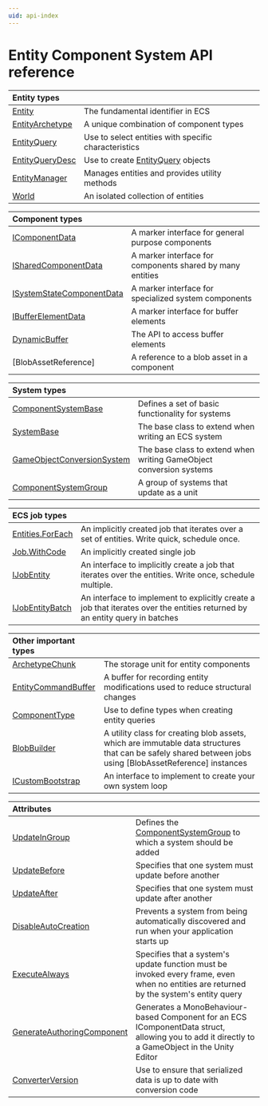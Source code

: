 ```yaml
---
uid: api-index
---
```


# Entity Component System API reference


| Entity types | |
| :--- | :--- |
| [Entity] | The fundamental identifier in ECS |
| [EntityArchetype] | A unique combination of component types |
| [EntityQuery] | Use to select entities with specific characteristics |
| [EntityQueryDesc] | Use to create [EntityQuery] objects |
| [EntityManager] | Manages entities and provides utility methods |
| [World] | An isolated collection of entities |

| Component types | |
| :--- | :--- |
| [IComponentData] | A marker interface for general purpose components |
| [ISharedComponentData] | A marker interface for components shared by many entities |
| [ISystemStateComponentData] | A marker interface for specialized system components |
| [IBufferElementData] | A marker interface for buffer elements |
| [DynamicBuffer] | The API to access buffer elements |
| [BlobAssetReference] | A reference to a blob asset in a component |

| System types | |
| :--- | :--- |
| [ComponentSystemBase] | Defines a set of basic functionality for systems |
| [SystemBase] | The base class to extend when writing an ECS system |
| [GameObjectConversionSystem] | The base class to extend when writing GameObject conversion systems |
| [ComponentSystemGroup] | A group of systems that update as a unit |

| ECS job types      |                                                                                                                             |
|:-------------------|:----------------------------------------------------------------------------------------------------------------------------|
| [Entities.ForEach] | An implicitly created job that iterates over a set of entities. Write quick, schedule once.                                 |
| [Job.WithCode]     | An implicitly created single job                                                                                            |
| [IJobEntity]       | An interface to implicitly create a job that iterates over the entities. Write once, schedule multiple.                     |
| [IJobEntityBatch]  | An interface to implement to explicitly create a job that iterates over the entities returned by an entity query in batches |

| Other important types | |
| :--- | :--- |
| [ArchetypeChunk] | The storage unit for entity components |
| [EntityCommandBuffer] | A buffer for recording entity modifications used to reduce structural changes |
| [ComponentType] | Use to define types when creating entity queries |
| [BlobBuilder] | A utility class for creating blob assets, which are immutable data structures that can be safely shared between jobs using [BlobAssetReference] instances |
| [ICustomBootstrap] | An interface to implement to create your own system loop |

| Attributes | |
| :--- | :--- |
| [UpdateInGroup] | Defines the [ComponentSystemGroup] to which a system should be added |
| [UpdateBefore] | Specifies that one system must update before another |
| [UpdateAfter] | Specifies that one system must update after another|
| [DisableAutoCreation] | Prevents a system from being automatically discovered and run when your application starts up |
| [ExecuteAlways] | Specifies that a system's update function must be invoked every frame, even when no entities are returned by the system's entity query |
| [GenerateAuthoringComponent] | Generates a MonoBehaviour-based Component for an ECS IComponentData struct, allowing you to add it directly to a GameObject in the Unity Editor |
| [ConverterVersion] | Use to ensure that serialized data is up to date with conversion code |

<!-- cross references -->
[Entity]: xref:Unity.Entities.Entity
[EntityArchetype]: xref:Unity.Entities.EntityArchetype
[EntityQuery]: xref:Unity.Entities.EntityQuery
[EntityQueryDesc]: xref:Unity.Entities.EntityQueryDesc
[EntityManager]: xref:Unity.Entities.EntityManager
[World]: xref:Unity.Entities.World
[IComponentData]: xref:Unity.Entities.IComponentData
[ISharedComponentData]: xref:Unity.Entities.ISharedComponentData
[ISystemStateComponentData]: xref:Unity.Entities.ISystemStateComponentData
[IBufferElementData]: xref:Unity.Entities.IBufferElementData
[DynamicBuffer]: xref:Unity.Entities.DynamicBuffer`1
[ComponentSystemBase]: xref:Unity.Entities.ComponentSystemBase
[SystemBase]: xref:Unity.Entities.SystemBase
[GameObjectConversionSystem]: xref:Global%20Namespace.GameObjectConversionSystem
[ComponentSystemGroup]: xref:Unity.Entities.ComponentSystemGroup
[Entities.ForEach]: xref:Unity.Entities.SystemBase.Entities
[Job.WithCode]: xref:Unity.Entities.SystemBase.Job
[IJobEntity]: ecs_ijobentity.md
[IJobEntityBatch]: xref:Unity.Entities.IJobEntityBatch
[ArchetypeChunk]: xref:Unity.Entities.ArchetypeChunk
[EntityCommandBuffer]: xref:Unity.Entities.EntityCommandBuffer
[ICustomBootstrap]: xref:Unity.Entities.ICustomBootstrap
[ComponentType]: xref:Unity.Entities.ComponentType
[BlobBuilder]: xref:Unity.Entities.BlobBuilder
[UpdateInGroup]: xref:Unity.Entities.UpdateInGroupAttribute
[UpdateBefore]: xref:Unity.Entities.UpdateBeforeAttribute
[UpdateAfter]: xref:Unity.Entities.UpdateAfterAttribute
[DisableAutoCreation]: xref:Unity.Entities.DisableAutoCreationAttribute
[ExecuteAlways]: xref:UnityEngine.ExecuteAlways
[GenerateAuthoringComponent]: xref:Unity.Entities.GenerateAuthoringComponentAttribute
[ConverterVersion]: xref:Unity.Entities.ConverterVersionAttribute
